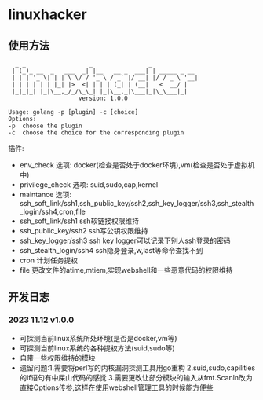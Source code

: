 # linuxhacker
## 使用方法
```
  _ _                  _                _             
 | (_)_ __  _   ___  _| |__   __ _  ___| | _____ _ __ 
 | | | '_ \| | | \ \/ / '_ \ / _` |/ __| |/ / _ \ '__|
 | | | | | | |_| |>  <| | | | (_| | (__|   <  __/ |   
 |_|_|_| |_|\__,_/_/\_\_| |_|\__,_|\___|_|\_\___|_|
    				version: 1.0.0

Usage: golang -p [plugin] -c [choice]
Options:
-p	choose the plugin
-c	choose the choice for the corresponding plugin
```
插件:
- env_check  选项: docker(检查是否处于docker环境),vm(检查是否处于虚拟机中)
- privilege_check 选项: suid,sudo,cap,kernel
- maintance 选项: ssh_soft_link/ssh1,ssh_public_key/ssh2,ssh_key_logger/ssh3,ssh_stealth_login/ssh4,cron,file
- ssh_soft_link/ssh1 ssh软链接权限维持
- ssh_public_key/ssh2 ssh写公钥权限维持
- ssh_key_logger/ssh3 ssh key logger可以记录下别人ssh登录的密码
- ssh_stealth_login/ssh4 ssh隐身登录,w,last等命令查找不到
- cron 计划任务提权
- file 更改文件的atime,mtiem,实现webshell和一些恶意代码的权限维持
## 开发日志
### 2023 11.12 v1.0.0
- 可探测当前linux系统所处环境(是否是docker,vm等)
- 可探测当前linux系统的各种提权方法(suid,sudo等)
- 自带一些权限维持的模块
- 遗留问题:1.需要将perl写的内核漏洞探测工具用go重构 2.suid,sudo,capilities的if语句有中屎山代码的感觉 3.需要更改让部分模块的输入从fmt.Scanln改为直接Options传参,这样在使用webshell管理工具的时候能方便些
